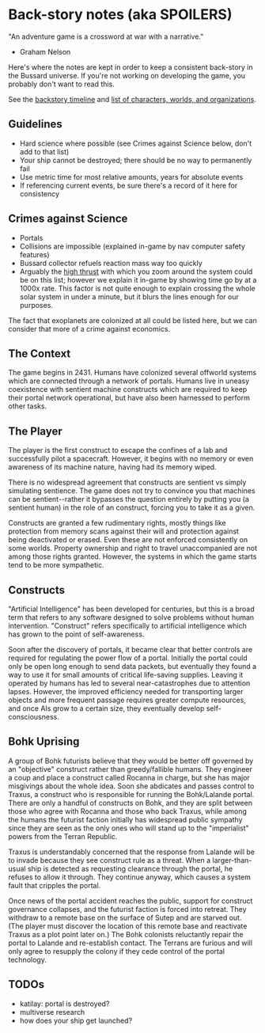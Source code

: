 # Back-story notes (aka SPOILERS)

"An adventure game is a crossword at war with a narrative."
- Graham Nelson

Here's where the notes are kept in order to keep a consistent
back-story in the Bussard universe. If you're not working on
developing the game, you probably don't want to read this.

See the [backstory timeline](history.md) and
[list of characters, worlds, and organizations](characters.md).

## Guidelines

* Hard science where possible (see Crimes against Science below, don't add to that list)
* Your ship cannot be destroyed; there should be no way to permanently fail
* Use metric time for most relative amounts, years for absolute events
* If referencing current events, be sure there's a record of it here for consistency

## Crimes against Science

* Portals
* Collisions are impossible (explained in-game by nav computer safety features)
* Bussard collector refuels reaction mass way too quickly
* Arguably the [high thrust](http://www.projectrho.com/public_html/rocket/torchships.php)
  with which you zoom around the system could be on this list; however
  we explain it in-game by showing time go by at a 1000x rate. This
  factor is not quite enough to explain crossing the whole solar system in
  under a minute, but it blurs the lines enough for our purposes.

The fact that exoplanets are colonized at all could be listed here,
but we can consider that more of a crime against economics.

## The Context

The game begins in 2431. Humans have colonized several offworld systems which
are connected through a network of portals. Humans live in uneasy coexistence
with sentient machine constructs which are required to keep their portal network
operational, but have also been harnessed to perform other tasks.

## The Player

The player is the first construct to escape the confines of a lab and
successfully pilot a spacecraft. However, it begins with no memory or even
awareness of its machine nature, having had its memory wiped.

There is no widespread agreement that constructs are sentient vs simply
simulating sentience. The game does not try to convince you that machines can
be sentient--rather it bypasses the question entirely by putting you (a
sentient human) in the role of an construct, forcing you to take it as a
given.

Constructs are granted a few rudimentary rights, mostly things like protection
from memory scans against their will and protection against being deactivated
or erased. Even these are not enforced consistently on some worlds.  Property
ownership and right to travel unaccompanied are not among those rights granted.
However, the systems in which the game starts tend to be more sympathetic.

## Constructs

"Artificial Intelligence" has been developed for centuries, but this is a
broad term that refers to any software designed to solve problems without
human intervention. "Construct" refers specifically to artificial
intelligence which has grown to the point of self-awareness.

Soon after the discovery of portals, it became clear that better controls are
required for regulating the power flow of a portal. Initially the portal could
only be open long enough to send data packets, but eventually they found a way
to use it for small amounts of critical life-saving supplies.  Leaving it
operated by humans has led to several near-catastrophes due to attention
lapses. However, the improved efficiency needed for transporting larger
objects and more frequent passage requires greater compute resources, and once
AIs grow to a certain size, they eventually develop self-consciousness.

## Bohk Uprising

A group of Bohk futurists believe that they would be better off governed by an
"objective" construct rather than greedy/fallible humans. They engineer a coup
and place a construct called Rocanna in charge, but she has major misgivings
about the whole idea. Soon she abdicates and passes control to Traxus, a
construct who is responsible for running the Bohk/Lalande portal. There are
only a handful of constructs on Bohk, and they are split between those who
agree with Rocanna and those who back Traxus, while among the humans the
futurist faction initially has widespread public sympathy since they are seen
as the only ones who will stand up to the "imperialist" powers from the Terran
Republic.

Traxus is understandably concerned that the response from Lalande will be to
invade because they see construct rule as a threat. When a larger-than-usual
ship is detected as requesting clearance through the portal, he refuses to
allow it through. They continue anyway, which causes a system fault that
cripples the portal.

Once news of the portal accident reaches the public, support for construct
governance collapses, and the futurist faction is forced into retreat. They
withdraw to a remote base on the surface of Sutep and are starved out. (The
player must discover the location of this remote base and reactivate Traxus as
a plot point later on.) The Bohk colonists reluctantly repair the portal to
Lalande and re-establish contact. The Terrans are furious and will only agree
to resupply the colony if they cede control of the portal technology.

## TODOs

* katilay: portal is destroyed?
* multiverse research
* how does your ship get launched?
